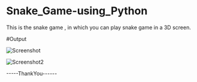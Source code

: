 # Snake_Game-using_Python
This is the snake game , in which you can play snake game in a 3D screen.
 
 
#Output


![Screenshot](https://user-images.githubusercontent.com/89354259/187977536-0e5379c0-edfb-4031-9270-666cb1d8e940.png)

![Screenshot2](https://user-images.githubusercontent.com/89354259/187977810-4e522c37-5568-45f9-8542-f5aed526b5af.png)

 
 
-----ThankYou------ 
